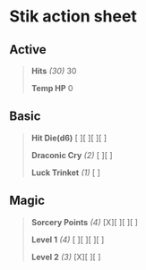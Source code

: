 # Stik action sheet

## Active

> **Hits** *(30)*
> 30
>
> **Temp HP**
> 0

## Basic

> **Hit Die(d6)**
> [ ][ ][ ][ ]
>
> **Draconic Cry** *(2)*
> [ ][ ]
>
> **Luck Trinket** *(1)*
> [ ]

## Magic

> **Sorcery Points** *(4)*
> [X][ ][ ][ ]
>
> **Level 1** *(4)*
> [ ][ ][ ][ ]
>
> **Level 2** *(3)*
> [X][ ][ ]
